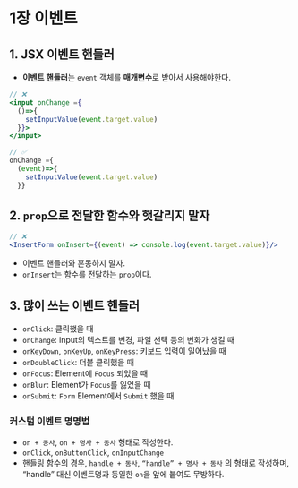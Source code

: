 # 1장 이벤트

## 1. JSX 이벤트 핸들러

- **이벤트 핸들러**는 `event` 객체를 **매개변수**로 받아서 사용해야한다.

```jsx
// ❌
<input onChange ={
  ()=>{
    setInputValue(event.target.value)
  }}>
</input>
```

```jsx
// ✅
onChange ={
  (event)=>{
    setInputValue(event.target.value)
  }}
```


## 2. `prop`으로 전달한 함수와 햇갈리지 말자

```jsx
// ❌
<InsertForm onInsert={(event) => console.log(event.target.value)}/>
```
- 이벤트 핸들러와 혼동하지 말자.
- `onInsert`는 함수를 전달하는 `prop`이다.


## 3. 많이 쓰는 이벤트 핸들러

- `onClick`: 클릭했을 때
- `onChange`: input의 텍스트를 변경, 파일 선택 등의 변화가 생길 때
- `onKeyDown`, `onKeyUp`, `onKeyPress`: 키보드 입력이 일어났을 때
- `onDoubleClick`: 더블 클릭했을 때
- `onFocus`: Element에 `Focus` 되었을 때
- `onBlur`: Element가 `Focus`를 잃었을 때
- `onSubmit`: `Form` Element에서 `Submit` 했을 때

### 커스텀 이벤트 명명법

- `on + 동사`,  `on + 명사 + 동사` 형태로 작성한다.
- `onClick`, `onButtonClick`, `onInputChange`
- 핸들링 함수의 경우, `handle + 동사`, `“handle” + 명사 + 동사` 의 형태로 작성하며, “handle” 대신 이벤트명과 동일한 `on`을 앞에 붙여도 무방하다.